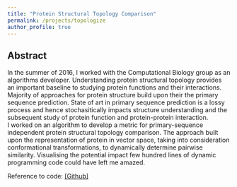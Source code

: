 ```yaml
---
title: "Protein Structural Topology Comparison"
permalink: /projects/topologize
author_profile: true
---
```


## Abstract
In the summer of 2016, I worked with the Computational Biology group as an algorithms developer.
Understanding protein structural topology provides an important baseline to studying protein functions and their interactions.
Majority of approaches for protein structure build upon their the primary sequence prediction. State of art in primary sequence prediction is a lossy process and hence stochasitically impacts structure understanding and the subsequent study of protein function and protein-protein interaction.
<br>
I worked on an algorithm to develop a metric for primary-sequence independent protein structural topology comparison.
The approach built upon the representation of protein in vector space, taking into consideration conformational transformations, to dynamically determine pairwise similarity.
Visualising the potential impact few hundred lines of dynamic programming code could have left me amazed.

Reference to code: [[Github]](https://github.com/ayushchopra96/topologize.git)

